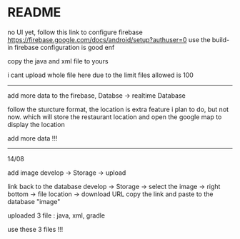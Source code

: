 # README

no UI yet,
follow this link to configure firebase https://firebase.google.com/docs/android/setup?authuser=0
use the build-in firebase configuration is good enf

copy the java and xml file to yours

i cant upload whole file here due to the limit files allowed is 100


*********
add more data to the firebase, 
Databse -> realtime Database 

follow the sturcture format, the location is extra feature i plan to do, but not now.
which will store the restaurant location and open the google map to display the location

add more data !!!

**********
14/08

add image 
develop -> Storage -> upload

link back to the database
develop -> Storage -> select the image -> right bottom -> file location -> download URL
copy the link and paste to the database "image" 

uploaded 3 file : java, xml, gradle 

use these 3 files !!!
